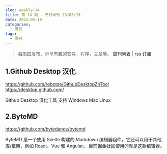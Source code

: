 ```yaml
---
slug: weekly-14
title: 第 14 期 - 子舒周刊 23/05/19
date: 2023-05-19
categories:
  - 周刊
tags:
  - 周刊
---
```


> 每周四发布，分享有趣的软件，程序，文章等。 [周刊列表](/categories/周刊/) | [rss 订阅](/categories/周刊/index.xml)

## 1.Github Desktop 汉化
https://github.com/robotze/GithubDesktopZhTool
https://desktop.github.com/

Github Desktop 汉化工具 支持 Windows Mac Linux

## 2.ByteMD
https://github.com/bytedance/bytemd

ByteMD 是一个使用 Svelte 构建的 Markdown 编辑器组件。它还可以用于其他库/框架，例如 React、Vue 和 Angular。
目前掘金社区使用的就是这款编辑器。
